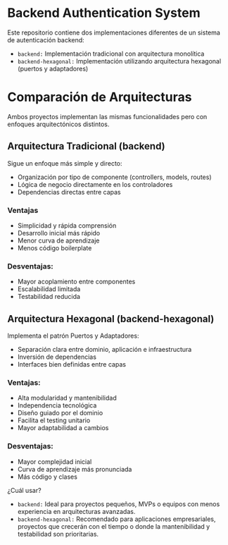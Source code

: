 # Backend Authentication System

Este repositorio contiene dos implementaciones diferentes de un sistema de autenticación backend:

- `backend:` Implementación tradicional con arquitectura monolítica
- `backend-hexagonal:` Implementación utilizando arquitectura hexagonal (puertos y adaptadores)

# Comparación de Arquitecturas

Ambos proyectos implementan las mismas funcionalidades pero con enfoques arquitectónicos distintos.

## Arquitectura Tradicional (backend)

Sigue un enfoque más simple y directo:

- Organización por tipo de componente (controllers, models, routes)
- Lógica de negocio directamente en los controladores
- Dependencias directas entre capas

### Ventajas
- Simplicidad y rápida comprensión
- Desarrollo inicial más rápido
- Menor curva de aprendizaje
- Menos código boilerplate

### Desventajas:
- Mayor acoplamiento entre componentes
- Escalabilidad limitada
- Testabilidad reducida

## Arquitectura Hexagonal (backend-hexagonal)

Implementa el patrón Puertos y Adaptadores:
- Separación clara entre dominio, aplicación e infraestructura
- Inversión de dependencias
- Interfaces bien definidas entre capas

### Ventajas:

- Alta modularidad y mantenibilidad
- Independencia tecnológica
- Diseño guiado por el dominio
- Facilita el testing unitario
- Mayor adaptabilidad a cambios

### Desventajas:

- Mayor complejidad inicial
- Curva de aprendizaje más pronunciada
- Más código y clases

¿Cuál usar?

- `backend:` Ideal para proyectos pequeños, MVPs o equipos con menos experiencia en arquitecturas avanzadas.
- `backend-hexagonal:` Recomendado para aplicaciones empresariales, proyectos que crecerán con el tiempo o donde la mantenibilidad y testabilidad son prioritarias.


